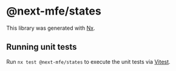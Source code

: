 # @next-mfe/states

This library was generated with [Nx](https://nx.dev).

## Running unit tests

Run `nx test @next-mfe/states` to execute the unit tests via [Vitest](https://vitest.dev/).

